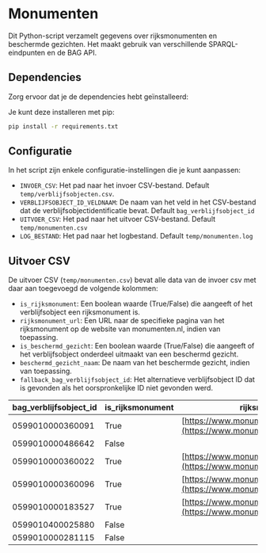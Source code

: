 # Monumenten

Dit Python-script verzamelt gegevens over rijksmonumenten en beschermde gezichten. Het maakt gebruik van verschillende SPARQL-eindpunten en de BAG API.

## Dependencies

Zorg ervoor dat je de dependencies hebt geïnstalleerd:

Je kunt deze installeren met pip:

```bash
pip install -r requirements.txt
```

## Configuratie

In het script zijn enkele configuratie-instellingen die je kunt aanpassen:

- `INVOER_CSV`: Het pad naar het invoer CSV-bestand. Default `temp/verblijfsobjecten.csv`.
- `VERBLIJFSOBJECT_ID_VELDNAAM`: De naam van het veld in het CSV-bestand dat de verblijfsobjectidentificatie bevat. Default `bag_verblijfsobject_id`
- `UITVOER_CSV`: Het pad naar het uitvoer CSV-bestand. Default `temp/monumenten.csv`
- `LOG_BESTAND`: Het pad naar het logbestand. Default `temp/monumenten.log`

## Uitvoer CSV

De uitvoer CSV (`temp/monumenten.csv`) bevat alle data van de invoer csv met daar aan toegevoegd de volgende kolommen:

- `is_rijksmonument`: Een boolean waarde (True/False) die aangeeft of het verblijfsobject een rijksmonument is.
- `rijksmonument_url`: Een URL naar de specifieke pagina van het rijksmonument op de website van monumenten.nl, indien van toepassing.
- `is_beschermd_gezicht`: Een boolean waarde (True/False) die aangeeft of het verblijfsobject onderdeel uitmaakt van een beschermd gezicht.
- `beschermd_gezicht_naam`: De naam van het beschermde gezicht, indien van toepassing.
- `fallback_bag_verblijfsobject_id`: Het alternatieve verblijfsobject ID dat is gevonden als het oorspronkelijke ID niet gevonden werd.

| bag_verblijfsobject_id | is_rijksmonument | rijksmonument_url                                                                      | is_beschermd_gezicht | beschermd_gezicht_naam          |
| ---------------------- | ---------------- | -------------------------------------------------------------------------------------- | -------------------- | ------------------------------- |
| 0599010000360091       | True             | [https://www.monumenten.nl/monument/524327](https://www.monumenten.nl/monument/524327) | False                |                                 |
| 0599010000486642       | False            |                                                                                        | False                |                                 |
| 0599010000360022       | True             | [https://www.monumenten.nl/monument/524327](https://www.monumenten.nl/monument/524327) | False                |                                 |
| 0599010000360096       | True             | [https://www.monumenten.nl/monument/524327](https://www.monumenten.nl/monument/524327) | False                |                                 |
| 0599010000183527       | True             | [https://www.monumenten.nl/monument/32807](https://www.monumenten.nl/monument/32807)   | True                 | Rotterdam - Scheepvaartkwartier |
| 0599010400025880       | False            |                                                                                        | False                |                                 |
| 0599010000281115       | False            |                                                                                        | True                 | Kralingen - Midden              |
